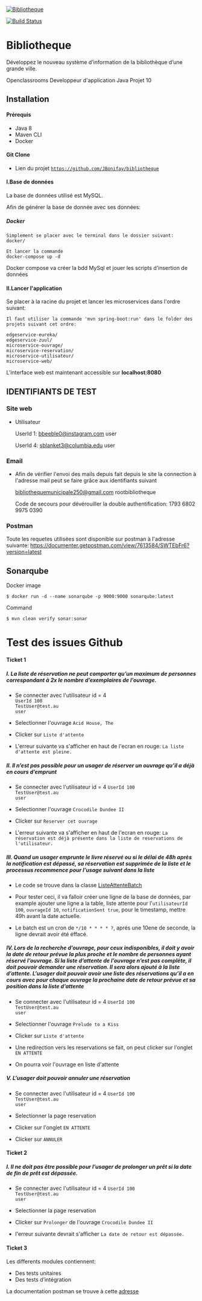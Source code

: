 <a href="https://openclassrooms.com/fr/projects/124/assignment"><img src="https://wiki.froce.fr/images/8/83/Banni%C3%A8re_Lucas_Lhardi.png" title="Bibliotheque" alt="Bibliotheque"></a>

[![Build Status](https://travis-ci.com/JBonifay/OCP10.svg?token=5Q2eji3pFfb7CkjWDaKM&branch=master)](https://travis-ci.com/JBonifay/OCP10)

# Bibliotheque
Développez le nouveau système d’information de la bibliothèque d’une grande ville.

Openclassrooms Developpeur d'application Java Projet 10

## Installation
#### Prérequis
- Java 8
- Maven CLI
- Docker

#### Git Clone

- Lien du projet [`https://github.com/JBonifay/bibliotheque`](https://github.com/JBonifay/bibliotheque)

#### I.Base de données
La base de données utilisé est MySQL.

Afin de générer la base de donnée avec ses données:

##### Docker 
```docker
Simplement se placer avec le terminal dans le dossier suivant:
docker/

Et lancer la commande
docker-compose up -d
``` 
Docker compose va créer la bdd MySql et jouer les scripts d’insertion de données

#### II.Lancer l'application
Se placer à la racine du projet et lancer les microservices dans l'ordre suivant:
```text
Il faut utiliser la commande 'mvn spring-boot:run' dans le folder des projets suivant cet ordre:

edgeservice-eureka/
edgeservice-zuul/
microservice-ouvrage/
microservice-reservation/
microservice-utilisateur/
microservice-web/
```

L'interface web est maintenant accessible sur **localhost:8080**

## IDENTIFIANTS DE TEST
### Site web

- Utilisateur


    UserId 1:
    bbeeble0@instagram.com
    user

    UserId 4:
    sblanket3@columbia.edu
    user
    

### Email

- Afin de vérifier l'envoi des mails depuis fait depuis le site la connection à l'adresse mail peut se faire grâce aux
 identifiants suivant
 
    
    bibliothequemunicipale250@gmail.com
    rootbibliotheque

    Code de secours pour dévérouiller la double authentification:
    1793 6802	
    9975 0390


### Postman
Toute les requetes utilisées sont disponible sur postman à l'adresse suivante:
https://documenter.getpostman.com/view/7613584/SWTEbFr6?version=latest

## Sonarqube

Docker image
```
$ docker run -d --name sonarqube -p 9000:9000 sonarqube:latest
```

Command
```
$ mvn clean verify sonar:sonar
```

# Test des issues Github

#### Ticket 1

##### I. La liste de réservation ne peut comporter qu’un maximum de personnes correspondant à 2x le nombre d’exemplaires de l’ouvrage.

* Se connecter avec l'utilisateur id = 4    
 `UserId 100`  
 `TestUser@test.au`  
 `user`

* Selectionner l'ouvrage `Acid House, The`
* Clicker sur `Liste d'attente`
* L'erreur suivante va s'afficher en haut de l'ecran en rouge: `La liste d'attente est pleine.`
    
    
##### II. Il n’est pas possible pour un usager de réserver un ouvrage qu’il a déjà en cours d’emprunt
    
* Se connecter avec l'utilisateur id = 4
     `UserId 100`  
     `TestUser@test.au`  
     `user`

* Selectionner l'ouvrage `Crocodile Dundee II`
* Clicker sur `Reserver cet ouvrage`
* L'erreur suivante va s'afficher en haut de l'ecran en rouge: `La réservation est déjà présente dans la liste de reservations de l'utilisateur.`
    
    
##### III. Quand un usager emprunte le livre réservé ou si le délai de 48h après la notification est dépassé, sa réservation est supprimée de la liste et le processus recommence pour l’usage suivant dans la liste

* Le code se trouve dans la classe [ListeAttenteBatch](microservice-reservation/src/main/java/com/openclassrooms/bibliotheque/reservation/batch/ListeAttenteBatch.java)
    
* Pour tester ceci, il va falloir créer une ligne de la base de données, par example ajouter une ligne a la table, liste attente pour l'`utilisateurId 100`, `ouvrageId 10`, `notificationSent true`, pour le timestamp, mettre 49h avant la date actuelle.
* Le batch est un cron de `*/10 * * * * ?`, aprés une 10ene de seconde, la ligne devrait avoir été éffacé. 



##### IV. Lors de la recherche d’ouvrage, pour ceux indisponibles, il doit y avoir la date de retour prévue la plus proche et le nombre de personnes ayant réservé l’ouvrage. Si la liste d’attente de l’ouvrage n’est pas complète, il doit pouvoir demander une réservation. Il sera alors ajouté à la liste d’attente. L’usager doit pouvoir avoir une liste des réservations qu’il a en cours avec pour chaque ouvrage la prochaine date de retour prévue et sa position dans la liste d’attente

* Se connecter avec l'utilisateur id = 4
     `UserId 100`  
     `TestUser@test.au`  
     `user`

* Selectionner l'ouvrage `Prelude to a Kiss`
* Clicker sur `Liste d'attente`
* Une redirection vers les reservations se fait, on peut clicker sur l'onglet `EN ATTENTE`
* On pourra voir l'ouvrage en liste d'attente
    
  
##### V. L’usager doit pouvoir annuler une réservation
* Se connecter avec l'utilisateur id = 4
     `UserId 100`  
     `TestUser@test.au`  
     `user`

* Selectionner la page reservation
* Clicker sur l'onglet `EN ATTENTE`
* Clicker sur `ANNULER`


#### Ticket 2

##### I. Il ne doit pas être possible pour l’usager de prolonger un prêt si la date de fin de prêt est dépassée.
* Se connecter avec l'utilisateur id = 4
     `UserId 100`  
     `TestUser@test.au`  
     `user`

* Selectionner la page reservation
* Clicker sur `Prolonger` de l'ouvrage `Crocodile Dundee II`
* l'erreur suivante devrait s'afficher `La date de retour est dépassée.`

#### Ticket 3

Les differents modules contiennent:
* Des tests unitaires
* Des tests d’intégration

La documentation postman se trouve à cette [adresse](https://documenter.getpostman.com/view/7613584/SWTEbFr6?version=latest)
